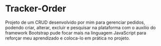 # Tracker-Order
Projeto de um CRUD desenvolvido por mim para gerenciar pedidos, podendo criar, alterar, excluir e pesquisar na plataforma com o auxilio do framework Bootstrap pude focar mais na linguagem JavaScript para reforçar meu aprendizado e coloca-lo em prática no projeto.

